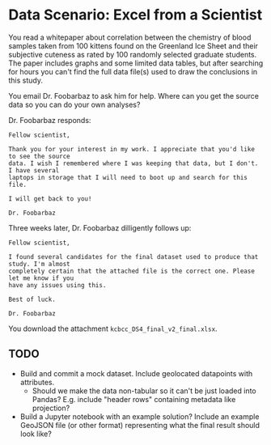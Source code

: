 # Data Scenario: Excel from a Scientist

You read a whitepaper about correlation between the chemistry of blood samples taken
from 100 kittens found on the Greenland Ice Sheet and their subjective cuteness as rated
by 100 randomly selected graduate students. The paper includes graphs and some limited
data tables, but after searching for hours you can't find the full data file(s) used to
draw the conclusions in this study.

You email Dr. Foobarbaz to ask him for help. Where can you get the source data so you
can do your own analyses?

Dr. Foobarbaz responds:

```
Fellow scientist,

Thank you for your interest in my work. I appreciate that you'd like to see the source
data. I wish I remembered where I was keeping that data, but I don't. I have several
laptops in storage that I will need to boot up and search for this file.

I will get back to you!

Dr. Foobarbaz
```

Three weeks later, Dr. Foobarbaz dilligently follows up:

```
Fellow scientist,

I found several candidates for the final dataset used to produce that study. I'm almost
completely certain that the attached file is the correct one. Please let me know if you
have any issues using this.

Best of luck.

Dr. Foobarbaz
```

You download the attachment `kcbcc_DS4_final_v2_final.xlsx`.


## TODO

* Build and commit a mock dataset. Include geolocated datapoints with attributes.
  * Should we make the data non-tabular so it can't be just loaded into Pandas? E.g.
    include "header rows" containing metadata like projection?
* Build a Jupyter notebook with an example solution? Include an example GeoJSON file (or
  other format) representing what the final result should look like?
